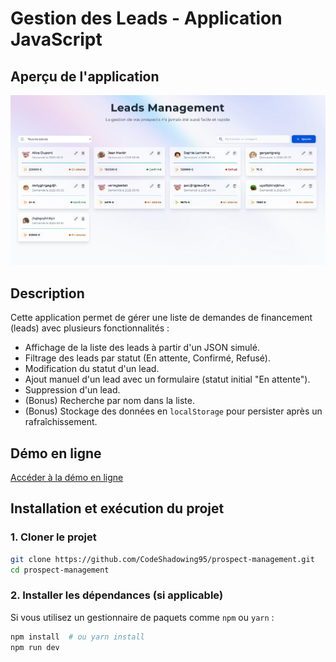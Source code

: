 # Gestion des Leads - Application JavaScript

## Aperçu de l'application
![Aperçu de l'application](./public/showcase.jpeg)

## Description
Cette application permet de gérer une liste de demandes de financement (leads) avec plusieurs fonctionnalités :

- Affichage de la liste des leads à partir d'un JSON simulé.
- Filtrage des leads par statut (En attente, Confirmé, Refusé).
- Modification du statut d'un lead.
- Ajout manuel d'un lead avec un formulaire (statut initial "En attente").
- Suppression d'un lead.
- (Bonus) Recherche par nom dans la liste.
- (Bonus) Stockage des données en `localStorage` pour persister après un rafraîchissement.

## Démo en ligne
[Accéder à la démo en ligne](https://prospectify.netlify.app/)

## Installation et exécution du projet

### 1. Cloner le projet
```bash
git clone https://github.com/CodeShadowing95/prospect-management.git
cd prospect-management
```

### 2. Installer les dépendances (si applicable)
Si vous utilisez un gestionnaire de paquets comme `npm` ou `yarn` :
```bash
npm install  # ou yarn install
npm run dev
```